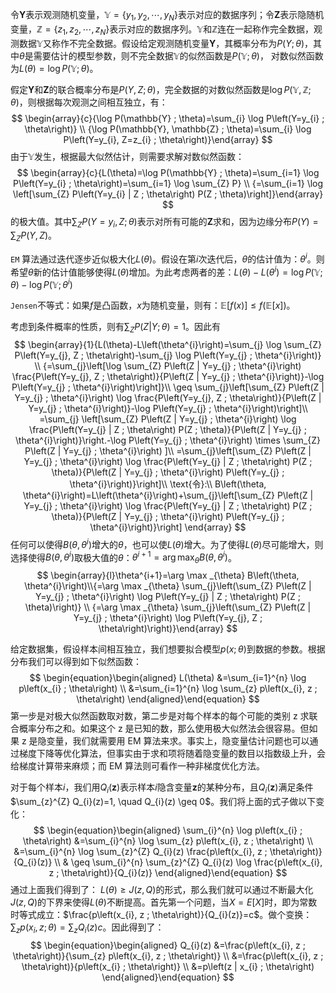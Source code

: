令$\mathbf{Y}$表示观测随机变量，$\mathbb{Y}=\left\{y_{1}, y_{2}, \cdots, y_{N}\right\}$表示对应的数据序列；令$\mathbf{Z}$表示隐随机变量，$\mathbb{Z}=\left\{z_{1}, z_{2}, \cdots, z_{N}\right\}$表示对应的数据序列。$\mathbb{Y}$和$\mathbb{Z}$连在一起称作完全数据，观测数据$\mathbb{Y}$又称作不完全数据。假设给定观测随机变量$\mathbf{Y}$，其概率分布为$P(Y ; \theta)$，其中$\theta$是需要估计的模型参数，则不完全数据$\mathbb{Y}$的似然函数是$P(\mathbb{Y} ; \theta)$， 对数似然函数为$L(\theta)=\log P(\mathbb{Y} ; \theta)$。

假定$\mathbf{Y}$和$\mathbf{Z}$的联合概率分布是$P(Y, Z ; \theta)$，完全数据的对数似然函数是$\log P(\mathbb{Y}, \mathbb{Z} ; \theta)$，则根据每次观测之间相互独立，有：
$$
\begin{array}{c}{\log P(\mathbb{Y} ; \theta)=\sum_{i} \log P\left(Y=y_{i} ; \theta\right)} \\ {\log P(\mathbb{Y}, \mathbb{Z} ; \theta)=\sum_{i} \log P\left(Y=y_{i}, Z=z_{i} ; \theta\right)}\end{array}
$$
由于$\mathbb{Y}$发生，根据最大似然估计，则需要求解对数似然函数：
$$
\begin{array}{c}{L(\theta)=\log P(\mathbb{Y} ; \theta)=\sum_{i=1} \log P\left(Y=y_{i} ; \theta\right)=\sum_{i=1} \log \sum_{Z} P} \\ {=\sum_{i=1} \log \left[\sum_{Z} P\left(Y=y_{i} | Z ; \theta\right) P(Z ; \theta)\right]}\end{array}
$$
的极大值。其中$\sum_{Z} P\left(Y=y_{i}, Z ; \theta\right)$表示对所有可能的$\mathbf{Z}$求和，因为边缘分布$P(Y)=\sum_{Z} P(Y, Z)$。

`EM` 算法通过迭代逐步近似极大化$L(\theta)$。假设在第$i$次迭代后，$\theta$的估计值为：$\theta^i$。则希望$\theta$新的估计值能够使得$L(\theta)$增加。为此考虑两者的差：$L(\theta)-L\left(\theta^{i}\right)=\log P(\mathbb{Y} ; \theta)-\log P\left(\mathbb{Y} ; \theta^{i}\right)$

`Jensen`不等式：如果$f$是凸函数，$x$为随机变量，则有：$\mathbb{E}[f(x)] \leq f(\mathbb{E}[x])$。

考虑到条件概率的性质，则有$\sum_{Z} P(Z | Y ; \theta)=1$。因此有
$$
\begin{array}{1}{L(\theta)-L\left(\theta^{i}\right)=\sum_{j} \log \sum_{Z} P\left(Y=y_{j}, Z ; \theta\right)-\sum_{j} \log P\left(Y=y_{j} ; \theta^{i}\right)} \\ {=\sum_{j}\left[\log \sum_{Z} P\left(Z | Y=y_{j} ; \theta^{i}\right) \frac{P\left(Y=y_{j}, Z ; \theta\right)}{P\left(Z | Y=y_{j} ; \theta^{i}\right)}-\log P\left(Y=y_{j} ; \theta^{i}\right)\right]}\\
\geq \sum_{j}\left[\sum_{Z} P\left(Z | Y=y_{j} ; \theta^{i}\right) \log \frac{P\left(Y=y_{j}, Z ; \theta\right)}{P\left(Z | Y=y_{j} ; \theta^{i}\right)}-\log P\left(Y=y_{j} ; \theta^{i}\right)\right]\\
=\sum_{j} \left[\sum_{Z} P\left(Z | Y=y_{j} ; \theta^{i}\right) \log \frac{P\left(Y=y_{j} | Z ; \theta\right) P(Z ; \theta)}{P\left(Z | Y=y_{j} ; \theta^{i}\right)}\right.-\log P\left(Y=y_{j} ; \theta^{i}\right) \times \sum_{Z} P\left(Z | Y=y_{j} ; \theta^{i}\right) ]\\
=\sum_{j}\left[\sum_{Z} P\left(Z | Y=y_{j} ; \theta^{i}\right) \log \frac{P\left(Y=y_{j} | Z ; \theta\right) P(Z ; \theta)}{P\left(Z | Y=y_{j} ; \theta^{i}\right) P\left(Y=y_{j} ; \theta^{i}\right)}\right]\\
\text{令}:\\
B\left(\theta, \theta^{i}\right)=L\left(\theta^{i}\right)+\sum_{j}\left[\sum_{Z} P\left(Z | Y=y_{j} ; \theta^{i}\right) \log \frac{P\left(Y=y_{j} | Z ; \theta\right) P(Z ; \theta)}{P\left(Z | Y=y_{j} ; \theta^{i}\right) P\left(Y=y_{j} ; \theta^{i}\right)}\right]
\end{array}
$$
任何可以使得$B(\theta, \theta^{i})$增大的$\theta$，也可以使$L(\theta)$增大。为了使得$L(\theta)$尽可能增大，则选择使得$B(\theta, \theta^{i})$取极大值的$\theta$：$\theta^{i+1}=\arg \max _{\theta} B\left(\theta, \theta^{i}\right)$。
$$
\begin{array}{l}\theta^{i+1}=\arg \max _{\theta} B\left(\theta, \theta^{i}\right)\\{=\arg \max _{\theta} \sum_{j}\left(\sum_{Z} P\left(Z | Y=y_{j} ; \theta^{i}\right) \log P\left(Y=y_{j} | Z ; \theta\right) P(Z ; \theta)\right)} \\ {=\arg \max _{\theta} \sum_{j}\left(\sum_{Z} P\left(Z | Y=y_{j} ; \theta^{i}\right) \log P\left(Y=y_{j}, Z ; \theta\right)\right)}\end{array}
$$

给定数据集，假设样本间相互独立，我们想要拟合模型$p(x;\theta)$到数据的参数。根据分布我们可以得到如下似然函数：
$$
\begin{equation}\begin{aligned}
L(\theta) &=\sum_{i=1}^{n} \log p\left(x_{i} ; \theta\right) \\
&=\sum_{i=1}^{n} \log \sum_{z} p\left(x_{i}, z ; \theta\right)
\end{aligned}\end{equation}
$$
第一步是对极大似然函数取对数，第二步是对每个样本的每个可能的类别 z 求联合概率分布之和。如果这个 z 是已知的数，那么使用极大似然法会很容易。但如果 z 是隐变量，我们就需要用 EM 算法来求。事实上，隐变量估计问题也可以通过梯度下降等优化算法，但事实由于求和项将随着隐变量的数目以指数级上升，会给梯度计算带来麻烦；而 EM 算法则可看作一种非梯度优化方法。

对于每个样本$i$，我们用$Q_i(\mathbf{z})$表示样本$i$隐含变量$\mathbf{z}$的某种分布，且$Q_i(\mathbf{z})$满足条件$\sum_{z}^{Z} Q_{i}(z)=1, \quad Q_{i}(z) \geq 0$。我们将上面的式子做以下变化：
$$
\begin{equation}\begin{aligned}
\sum_{i}^{n} \log p\left(x_{i} ; \theta\right) &=\sum_{i}^{n} \log \sum_{z} p\left(x_{i}, z ; \theta\right) \\
&=\sum_{i}^{n} \log \sum_{z}^{Z} Q_{i}(z) \frac{p\left(x_{i}, z ; \theta\right)}{Q_{i}(z)} \\
& \geq \sum_{i}^{n} \sum_{z}^{Z} Q_{i}(z) \log \frac{p\left(x_{i}, z ; \theta\right)}{Q_{i}(z)}
\end{aligned}\end{equation}
$$
通过上面我们得到了： $L(\theta)\ge J(z,Q)$的形式，那么我们就可以通过不断最大化$J(z,Q)$的下界来使得$L(\theta)$不断提高。首先第一个问题，当$X=E[X]$时，即为常数时等式成立：$\frac{p\left(x_{i}, z ; \theta\right)}{Q_{i}(z)}=c$。做个变换：$\sum_{z} p\left(x_{i}, z ; \theta\right)=\sum_{z} Q_{i}(z) c$。因此得到了：
$$
\begin{equation}\begin{aligned}
Q_{i}(z) &=\frac{p\left(x_{i}, z ; \theta\right)}{\sum_{z} p\left(x_{i}, z ; \theta\right)} \\
&=\frac{p\left(x_{i}, z ; \theta\right)}{p\left(x_{i} ; \theta\right)} \\
&=p\left(z | x_{i} ; \theta\right)
\end{aligned}\end{equation}
$$